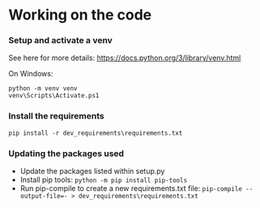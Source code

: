 # Working on the code

### Setup and activate a venv
See here for more details: https://docs.python.org/3/library/venv.html

On Windows:
```
python -m venv venv
venv\Scripts\Activate.ps1   
```

### Install the requirements
```
pip install -r dev_requirements\requirements.txt
```

### Updating the packages used
* Update the packages listed within setup.py
* Install pip tools: `python -m pip install pip-tools`
* Run pip-compile to create a new requirements.txt file: `pip-compile --output-file=- > dev_requirements\requirements.txt`